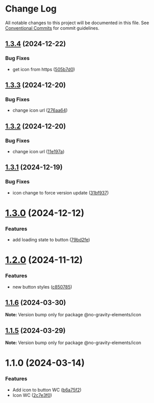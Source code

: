 # Change Log

All notable changes to this project will be documented in this file.
See [Conventional Commits](https://conventionalcommits.org) for commit guidelines.

## [1.3.4](https://github.com/no-gravity-company/no-gravity-elements/compare/@no-gravity-elements/icon@1.3.3...@no-gravity-elements/icon@1.3.4) (2024-12-22)

### Bug Fixes

- get icon from https ([505b7d0](https://github.com/no-gravity-company/no-gravity-elements/commit/505b7d0c3f3bf418d56bc4a3b08a9ab6f3a801b5))

## [1.3.3](https://github.com/no-gravity-company/no-gravity-elements/compare/@no-gravity-elements/icon@1.3.2...@no-gravity-elements/icon@1.3.3) (2024-12-20)

### Bug Fixes

- change icon url ([276aa64](https://github.com/no-gravity-company/no-gravity-elements/commit/276aa64c8defc37d5c0c8012ecaa2b33305ebf70))

## [1.3.2](https://github.com/no-gravity-company/no-gravity-elements/compare/@no-gravity-elements/icon@1.3.1...@no-gravity-elements/icon@1.3.2) (2024-12-20)

### Bug Fixes

- change icon url ([11e197a](https://github.com/no-gravity-company/no-gravity-elements/commit/11e197a4110e294cd5a2d303b3e0890ccdd3f99e))

## [1.3.1](https://github.com/no-gravity-company/no-gravity-elements/compare/@no-gravity-elements/icon@1.3.0...@no-gravity-elements/icon@1.3.1) (2024-12-19)

### Bug Fixes

- icon change to force version update ([31bf937](https://github.com/no-gravity-company/no-gravity-elements/commit/31bf9377e2b387a3fb5739aa3ed72353baa5a31b))

# [1.3.0](https://github.com/no-gravity-company/no-gravity-elements/compare/@no-gravity-elements/icon@1.2.0...@no-gravity-elements/icon@1.3.0) (2024-12-12)

### Features

- add loading state to button ([79bd2fe](https://github.com/no-gravity-company/no-gravity-elements/commit/79bd2fe2189955ef6e8e1238e8ff950cbf835ca6))

# [1.2.0](https://github.com/no-gravity-company/no-gravity-elements/compare/@no-gravity-elements/icon@1.1.6...@no-gravity-elements/icon@1.2.0) (2024-11-12)

### Features

- new button styles ([c850785](https://github.com/no-gravity-company/no-gravity-elements/commit/c850785418de3a4f9ca393c75260ed407061314a))

## [1.1.6](https://github.com/no-gravity-company/no-gravity-elements/compare/@no-gravity-elements/icon@1.1.5...@no-gravity-elements/icon@1.1.6) (2024-03-30)

**Note:** Version bump only for package @no-gravity-elements/icon

## [1.1.5](https://github.com/no-gravity-company/no-gravity-elements/compare/@no-gravity-elements/icon@1.1.0...@no-gravity-elements/icon@1.1.5) (2024-03-29)

**Note:** Version bump only for package @no-gravity-elements/icon

# 1.1.0 (2024-03-14)

### Features

- Add icon to button WC ([b6a75f2](https://github.com/no-gravity-company/no-gravity-elements/commit/b6a75f2d6d07caf3ec001b14ad9cc38d79b2274a))
- Icon WC ([2c7e3f0](https://github.com/no-gravity-company/no-gravity-elements/commit/2c7e3f0685bab7182cbb76a14e1108d80c4ded93))
